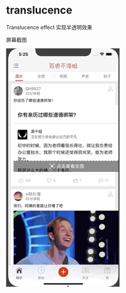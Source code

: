 # translucence
Translucence effect
实现半透明效果

屏幕截图

![image](https://github.com/ziyilixin/translucence/blob/master/百思不得姐/百思不得姐/Classes/Picture/translucence.gif?raw=true)
